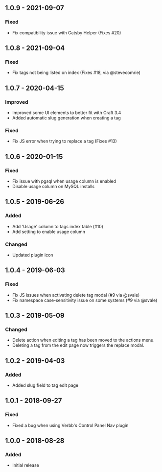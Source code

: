## 1.0.9 - 2021-09-07
### Fixed
- Fix compatibility issue with Gatsby Helper (Fixes #20)

## 1.0.8 - 2021-09-04
### Fixed
- Fix tags not being listed on index (Fixes #18, via @stevecomrie)

## 1.0.7 - 2020-04-15
### Improved
- Improved some UI elements to better fit with Craft 3.4
- Added automatic slug generation when creating a tag

### Fixed
- Fix JS error when trying to replace a tag (Fixes #13)

## 1.0.6 - 2020-01-15
### Fixed
- Fix issue with pgsql when usage column is enabled
- Disable usage column on MySQL installs

## 1.0.5 - 2019-06-26
### Added
- Add 'Usage' column to tags index table (#10)
- Add setting to enable usage column

### Changed
- Updated plugin icon

## 1.0.4 - 2019-06-03
### Fixed
- Fix JS issues when activating delete tag modal (#9 via @svale)
- Fix namespace case-sensitivity issue on some systems (#9 via @svale)

## 1.0.3 - 2019-05-09
### Changed
- Delete action when editing a tag has been moved to the actions menu.
- Deleting a tag from the edit page now triggers the replace modal.

## 1.0.2 - 2019-04-03
### Added
- Added slug field to tag edit page

## 1.0.1 - 2018-09-27
### Fixed
- Fixed a bug when using Verbb's Control Panel Nav plugin

## 1.0.0 - 2018-08-28
### Added
- Initial release
